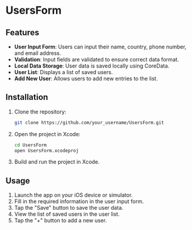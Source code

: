 # UsersForm

## Features

- **User Input Form**: Users can input their name, country, phone number, and email address.
- **Validation**: Input fields are validated to ensure correct data format.
- **Local Data Storage**: User data is saved locally using CoreData.
- **User List**: Displays a list of saved users.
- **Add New User**: Allows users to add new entries to the list.

## Installation

1. Clone the repository:

    ```bash
    git clone https://github.com/your_username/UsersForm.git
    ```

2. Open the project in Xcode:

    ```bash
    cd UsersForm
    open UsersForm.xcodeproj
    ```

3. Build and run the project in Xcode.

## Usage

1. Launch the app on your iOS device or simulator.
2. Fill in the required information in the user input form.
3. Tap the "Save" button to save the user data.
4. View the list of saved users in the user list.
5. Tap the "+" button to add a new user.
